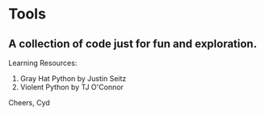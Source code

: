 Tools
=======
A collection of code just for fun and exploration.
-----------

Learning Resources:
1. Gray Hat Python by Justin Seitz
2. Violent Python by TJ O'Connor

Cheers,
Cyd
